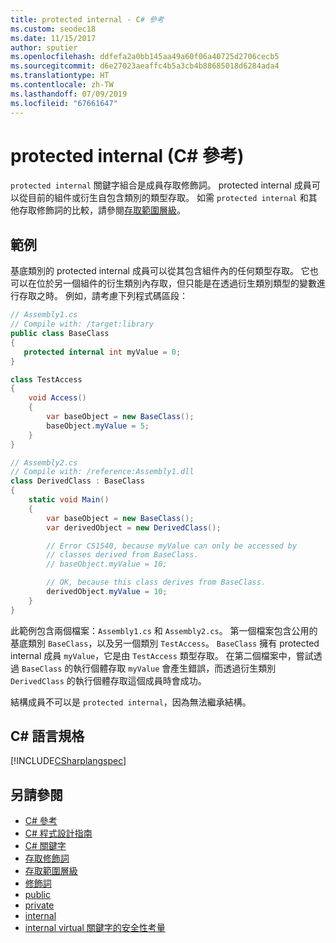 ```yaml
---
title: protected internal - C# 參考
ms.custom: seodec18
ms.date: 11/15/2017
author: sputier
ms.openlocfilehash: ddfefa2a0bb145aa49a60f06a40725d2706cecb5
ms.sourcegitcommit: d6e27023aeaffc4b5a3cb4b88685018d6284ada4
ms.translationtype: HT
ms.contentlocale: zh-TW
ms.lasthandoff: 07/09/2019
ms.locfileid: "67661647"
---
```

# <a name="protected-internal-c-reference"></a>protected internal (C# 參考)

`protected internal` 關鍵字組合是成員存取修飾詞。 protected internal 成員可以從目前的組件或衍生自包含類別的類型存取。 如需 `protected internal` 和其他存取修飾詞的比較，請參閱[存取範圍層級](accessibility-levels.md)。

## <a name="example"></a>範例

基底類別的 protected internal 成員可以從其包含組件內的任何類型存取。 它也可以在位於另一個組件的衍生類別內存取，但只能是在透過衍生類別類型的變數進行存取之時。 例如，請考慮下列程式碼區段：

```csharp
// Assembly1.cs
// Compile with: /target:library
public class BaseClass
{
   protected internal int myValue = 0;
}

class TestAccess
{
    void Access()
    {
        var baseObject = new BaseClass();
        baseObject.myValue = 5;
    }
}
```

```csharp
// Assembly2.cs
// Compile with: /reference:Assembly1.dll
class DerivedClass : BaseClass
{
    static void Main()
    {
        var baseObject = new BaseClass();
        var derivedObject = new DerivedClass();

        // Error CS1540, because myValue can only be accessed by
        // classes derived from BaseClass.
        // baseObject.myValue = 10;

        // OK, because this class derives from BaseClass.
        derivedObject.myValue = 10;
    }
}
```

此範例包含兩個檔案：`Assembly1.cs` 和 `Assembly2.cs`。
第一個檔案包含公用的基底類別 `BaseClass`，以及另一個類別 `TestAccess`。 `BaseClass` 擁有 protected internal 成員 `myValue`，它是由 `TestAccess` 類型存取。
在第二個檔案中，嘗試透過 `BaseClass` 的執行個體存取 `myValue` 會產生錯誤，而透過衍生類別 `DerivedClass` 的執行個體存取這個成員時會成功。

結構成員不可以是 `protected internal`，因為無法繼承結構。

## <a name="c-language-specification"></a>C# 語言規格

[!INCLUDE[CSharplangspec](~/includes/csharplangspec-md.md)]

## <a name="see-also"></a>另請參閱

- [C# 參考](../index.md)
- [C# 程式設計指南](../../programming-guide/index.md)
- [C# 關鍵字](index.md)
- [存取修飾詞](access-modifiers.md)
- [存取範圍層級](accessibility-levels.md)
- [修飾詞](modifiers.md)
- [public](public.md)
- [private](private.md)
- [internal](internal.md)
- [internal virtual 關鍵字的安全性考量](https://docs.microsoft.com/previous-versions/dotnet/netframework-4.0/heyd8kky(v=vs.100))
